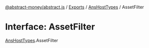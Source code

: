 [@abstract-money/abstract.js](../README.md) / [Exports](../modules.md) / [AnsHostTypes](../modules/AnsHostTypes.md) / AssetFilter

# Interface: AssetFilter

[AnsHostTypes](../modules/AnsHostTypes.md).AssetFilter
